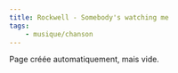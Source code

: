 ```yaml
---
title: Rockwell - Somebody's watching me
tags:
    - musique/chanson
---
```


Page créée automatiquement, mais vide.
